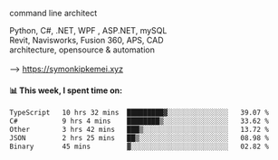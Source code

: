 command line architect

Python, C#, .NET, WPF , ASP.NET, mySQL <br>
Revit, Navisworks, Fusion 360, APS, CAD <br>
architecture, opensource & automation<br>
<br>
--> https://symonkipkemei.xyz

#### 📊 This week, I spent time on:
<!--START_SECTION:waka-->

```txt
TypeScript   10 hrs 32 mins  █████████▓░░░░░░░░░░░░░░░   39.07 %
C#           9 hrs 4 mins    ████████▒░░░░░░░░░░░░░░░░   33.62 %
Other        3 hrs 42 mins   ███▒░░░░░░░░░░░░░░░░░░░░░   13.72 %
JSON         2 hrs 25 mins   ██▒░░░░░░░░░░░░░░░░░░░░░░   08.98 %
Binary       45 mins         ▓░░░░░░░░░░░░░░░░░░░░░░░░   02.82 %
```

<!--END_SECTION:waka-->
